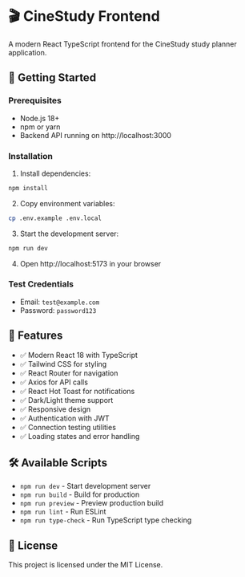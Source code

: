 # 🎬 CineStudy Frontend

A modern React TypeScript frontend for the CineStudy study planner application.

## 🚀 Getting Started

### Prerequisites

- Node.js 18+ 
- npm or yarn
- Backend API running on http://localhost:3000

### Installation

1. Install dependencies:
```bash
npm install
```

2. Copy environment variables:
```bash
cp .env.example .env.local
```

3. Start the development server:
```bash
npm run dev
```

4. Open http://localhost:5173 in your browser

### Test Credentials

- Email: `test@example.com`
- Password: `password123`

## 🎯 Features

- ✅ Modern React 18 with TypeScript
- ✅ Tailwind CSS for styling
- ✅ React Router for navigation
- ✅ Axios for API calls
- ✅ React Hot Toast for notifications
- ✅ Dark/Light theme support
- ✅ Responsive design
- ✅ Authentication with JWT
- ✅ Connection testing utilities
- ✅ Loading states and error handling

## 🛠️ Available Scripts

- `npm run dev` - Start development server
- `npm run build` - Build for production
- `npm run preview` - Preview production build
- `npm run lint` - Run ESLint
- `npm run type-check` - Run TypeScript type checking

## 📄 License

This project is licensed under the MIT License.
